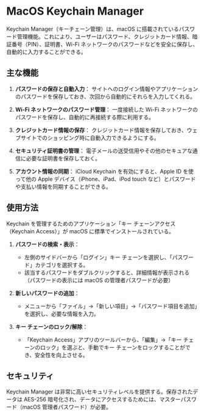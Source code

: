 # MacOS Keychain Manager

Keychain Manager（キーチェーン管理）は、macOS に搭載されているパスワード管理機能。これにより、ユーザーはパスワード、クレジットカード情報、暗証番号（PIN）、証明書、Wi-Fi ネットワークのパスワードなどを安全に保存し、自動的に入力することができる。

## 主な機能

1. **パスワードの保存と自動入力**：
   サイトへのログイン情報やアプリケーションのパスワードを保存しておき、次回から自動的にそれらを入力してくれる。
2. **Wi-Fi ネットワークのパスワード管理**：
   一度接続した Wi-Fi ネットワークのパスワードを保存し、自動的に再接続する際に利用する。
3. **クレジットカード情報の保存**：
   クレジットカード情報を保存しておき、ウェブサイトでのショッピング時に自動入力できるようにする。
4. **セキュリティ証明書の管理**：
   電子メールの送受信用やその他のセキュアな通信に必要な証明書を保存しておく。

5. **アカウント情報の同期**：
   iCloud Keychain を有効にすると、Apple ID を使って他の Apple デバイス（iPhone、iPad、iPod touch など）とパスワードや支払い情報を同期することができる。

## 使用方法

Keychain を管理するためのアプリケーション「キー チェーンアクセス（Keychain Access）」が macOS に標準でインストールされている。

1. **パスワードの検索・表示**：

   - 左側のサイドバーから「ログイン」キー チェーンを選択し、「パスワード」カテゴリを選択する。
   - 該当するパスワードをダブルクリックすると、詳細情報が表示される（パスワードの表示には macOS の管理者パスワードが必要）

2. **新しいパスワードの追加**：

   - メニューから「ファイル」→「新しい項目」→「パスワード項目を追加」を選択し、必要な情報を入力。

3. **キー チェーンのロック/解除**：
   - 「Keychain Access」アプリのツールバーから、「編集」→「キー チェーンのロック」を選ぶと、手動でキー チェーンをロックすることができ、安全性を向上させる。

## セキュリティ

Keychain Manager は非常に高いセキュリティレベルを提供する。保存されたデータは AES-256 暗号化され、データにアクセスするためには、マスターパスワード（macOS 管理者パスワード）が必要。
